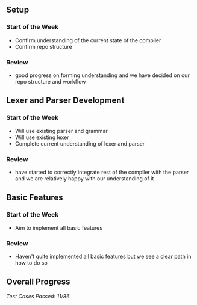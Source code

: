 ## Setup
### **Start of the Week**
- Confirm understanding of the current state of the compiler
- Confirm repo structure

### **Review**
- good progress on forming understanding and we have decided on our repo structure and workflow

## Lexer and Parser Development

### **Start of the Week**
- Will use existing parser and grammar
- Will use existing lexer
- Complete current understanding of lexer and parser

### **Review**
- have started to correctly integrate rest of the compiler with the parser and we are relatively happy with our understanding of it

## Basic Features

### **Start of the Week**
- Aim to implement all basic features

### **Review**
- Haven't quite implemented all basic features but we see a clear path in how to do so


## Overall Progress

*Test Cases Passed: 11/86*
